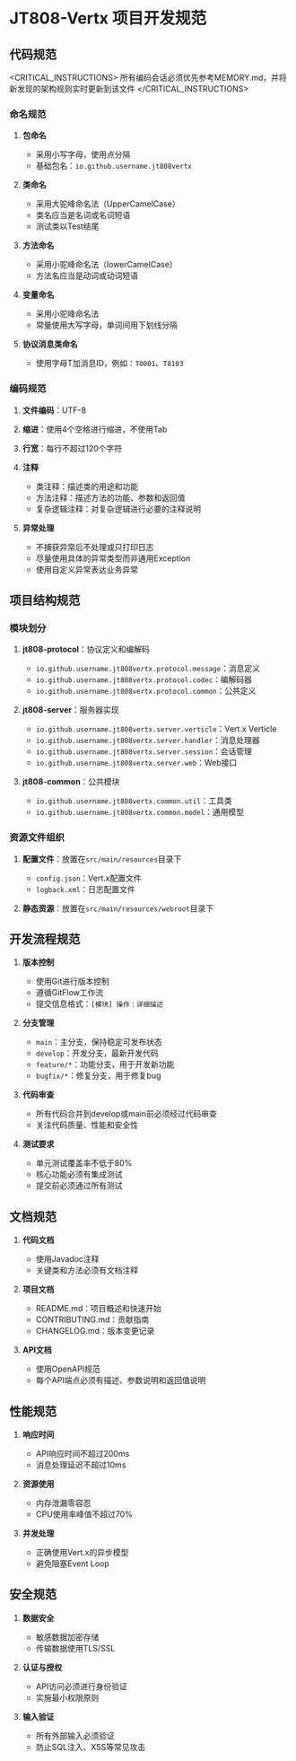 # JT808-Vertx 项目开发规范

## 代码规范

<CRITICAL_INSTRUCTIONS> 所有编码会话必须优先参考MEMORY.md，并将新发现的架构规则实时更新到该文件 </CRITICAL_INSTRUCTIONS>

### 命名规范

1. **包命名**
   - 采用小写字母，使用点分隔
   - 基础包名：`io.github.username.jt808vertx`

2. **类命名**
   - 采用大驼峰命名法（UpperCamelCase）
   - 类名应当是名词或名词短语
   - 测试类以Test结尾

3. **方法命名**
   - 采用小驼峰命名法（lowerCamelCase）
   - 方法名应当是动词或动词短语

4. **变量命名**
   - 采用小驼峰命名法
   - 常量使用大写字母，单词间用下划线分隔

5. **协议消息类命名**
   - 使用字母T加消息ID，例如：`T0001`、`T8103`

### 编码规范

1. **文件编码**：UTF-8

2. **缩进**：使用4个空格进行缩进，不使用Tab

3. **行宽**：每行不超过120个字符

4. **注释**
   - 类注释：描述类的用途和功能
   - 方法注释：描述方法的功能、参数和返回值
   - 复杂逻辑注释：对复杂逻辑进行必要的注释说明

5. **异常处理**
   - 不捕获异常后不处理或只打印日志
   - 尽量使用具体的异常类型而非通用Exception
   - 使用自定义异常表达业务异常

## 项目结构规范

### 模块划分

1. **jt808-protocol**：协议定义和编解码
   - `io.github.username.jt808vertx.protocol.message`：消息定义
   - `io.github.username.jt808vertx.protocol.codec`：编解码器
   - `io.github.username.jt808vertx.protocol.common`：公共定义

2. **jt808-server**：服务器实现
   - `io.github.username.jt808vertx.server.verticle`：Vert.x Verticle
   - `io.github.username.jt808vertx.server.handler`：消息处理器
   - `io.github.username.jt808vertx.server.session`：会话管理
   - `io.github.username.jt808vertx.server.web`：Web接口

3. **jt808-common**：公共模块
   - `io.github.username.jt808vertx.common.util`：工具类
   - `io.github.username.jt808vertx.common.model`：通用模型

### 资源文件组织

1. **配置文件**：放置在`src/main/resources`目录下
   - `config.json`：Vert.x配置文件
   - `logback.xml`：日志配置文件

2. **静态资源**：放置在`src/main/resources/webroot`目录下

## 开发流程规范

1. **版本控制**
   - 使用Git进行版本控制
   - 遵循GitFlow工作流
   - 提交信息格式：`[模块] 操作：详细描述`

2. **分支管理**
   - `main`：主分支，保持稳定可发布状态
   - `develop`：开发分支，最新开发代码
   - `feature/*`：功能分支，用于开发新功能
   - `bugfix/*`：修复分支，用于修复bug

3. **代码审查**
   - 所有代码合并到develop或main前必须经过代码审查
   - 关注代码质量、性能和安全性

4. **测试要求**
   - 单元测试覆盖率不低于80%
   - 核心功能必须有集成测试
   - 提交前必须通过所有测试

## 文档规范

1. **代码文档**
   - 使用Javadoc注释
   - 关键类和方法必须有文档注释

2. **项目文档**
   - README.md：项目概述和快速开始
   - CONTRIBUTING.md：贡献指南
   - CHANGELOG.md：版本变更记录

3. **API文档**
   - 使用OpenAPI规范
   - 每个API端点必须有描述、参数说明和返回值说明

## 性能规范

1. **响应时间**
   - API响应时间不超过200ms
   - 消息处理延迟不超过10ms

2. **资源使用**
   - 内存泄漏零容忍
   - CPU使用率峰值不超过70%

3. **并发处理**
   - 正确使用Vert.x的异步模型
   - 避免阻塞Event Loop

## 安全规范

1. **数据安全**
   - 敏感数据加密存储
   - 传输数据使用TLS/SSL

2. **认证与授权**
   - API访问必须进行身份验证
   - 实施最小权限原则

3. **输入验证**
   - 所有外部输入必须验证
   - 防止SQL注入、XSS等常见攻击